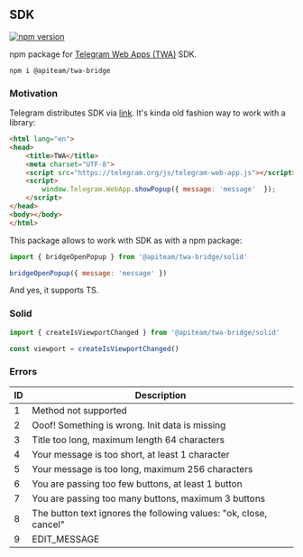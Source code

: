 ## SDK
[![npm version](https://img.shields.io/npm/v/@apiteam/twa-bridge)](https://www.npmjs.com/package/@apiteam/twa-bridge)

npm package for [Telegram Web Apps (TWA)](https://core.telegram.org/bots/webapps) SDK.

```
npm i @apiteam/twa-bridge
```

### Motivation
Telegram distributes SDK via [link](https://core.telegram.org/bots/webapps#initializing-web-apps). It's kinda old fashion way to work with a library:

```html
<html lang="en">
<head>
    <title>TWA</title>
    <meta charset="UTF-8">
    <script src="https://telegram.org/js/telegram-web-app.js"></script>
    <script>
        window.Telegram.WebApp.showPopup({ message: 'message'  });
    </script>
</head>
<body></body>
</html>
```

This package allows to work with SDK as with a npm package:

```js
import { bridgeOpenPopup } from '@apiteam/twa-bridge/solid'

bridgeOpenPopup({ message: 'message' })
```

And yes, it supports TS.

### Solid
```js
import { createIsViewportChanged } from '@apiteam/twa-bridge/solid'

const viewport = createIsViewportChanged()
```

### Errors

| ID  | Description                                                       |
| --- | ----------------------------------------------------------------- |
| 1   | Method not supported                                              |
| 2   | Ooof! Something is wrong. Init data is missing                    |
| 3   | Title too long, maximum length 64 characters                      |
| 4   | Your message is too short, at least 1 character                   |
| 5   | Your message is too long, maximum 256 characters                  |
| 6   | You are passing too few buttons, at least 1 button                |
| 7   | You are passing too many buttons, maximum 3 buttons               |
| 8   | The button text ignores the following values: "ok, close, cancel" |
| 9   | EDIT_MESSAGE               